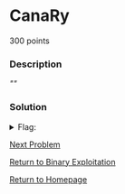# CanaRy
300 points

### Description
*""*

### Solution



<details>
  <summary>Flag:</summary>
  flag
</details>

[Next Problem]()

[Return to Binary Exploitation](https://github.com/sdvickers98/picoCTF-2019-Walkthrough/blob/master/binary_exploitation/%230%20-%20Binary%20Exploitation%20Homepage.md)

[Return to Homepage](https://github.com/sdvickers98/picoCTF-2019-Walkthrough)
